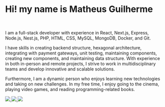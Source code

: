 # Hi! my name is Matheus Guilherme
<br/>
<p>
  I am a full-stack developer with experience in React, Next.js, Express, Node.js, Nest.js, PHP, HTML, CSS, MySQL, MongoDB, Docker, and Git.
</p>

<p>
  I have skills in creating backend structure, hexagonal architecture, integrating with payment gateways, unit testing, maintaining components, creating new components, and maintaining data structure. With experience in both in-person and remote projects, I strive to work in multidisciplinary teams and develop innovative and scalable solutions.
</p>

<p>
  Furthermore, I am a dynamic person who enjoys learning new technologies and taking on new challenges. In my free time, I enjoy going to the cinema, playing video       games, and reading programming-related books.
</p>

<div> 
  <a href="https://www.instagram.com/matheuslima3732" target="_blank">
    <img src="https://img.shields.io/badge/-Instagram-%23E4405F?style=for-the-badge&logo=instagram&logoColor=white" target="_blank">
  </a>
  
  <a href ="mailto:theus.gui.developer@gmail.com"  target="_blank">
    <img src="https://img.shields.io/badge/-Gmail-%23333?style=for-the-badge&logo=gmail&logoColor=white" target="_blank">
  </a>
  
  <a href="https://www.linkedin.com/in/matheus-guilherme-pereira-lima-332552213/" target="_blank">
    <img src="https://img.shields.io/badge/-LinkedIn-%230077B5?style=for-the-badge&logo=linkedin&logoColor=white" target="_blank">
  </a> 
  </div>
